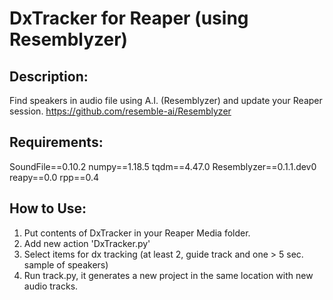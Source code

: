# DxTracker for Reaper (using Resemblyzer)

## Description:

Find speakers in audio file using A.I. (Resemblyzer) and update your Reaper session.
https://github.com/resemble-ai/Resemblyzer

## Requirements:
SoundFile==0.10.2
numpy==1.18.5
tqdm==4.47.0
Resemblyzer==0.1.1.dev0
reapy==0.0
rpp==0.4

## How to Use:
1. Put contents of DxTracker in your Reaper Media folder.
2. Add new action 'DxTracker.py'
3. Select items for dx tracking (at least 2, guide track and one > 5 sec. sample of speakers)
4. Run track.py, it generates a new project in the same location with new audio tracks.

